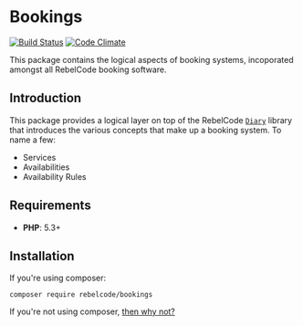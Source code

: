 # Bookings

[![Build Status](https://travis-ci.org/RebelCodecom/bookings.svg?branch=master)](https://travis-ci.org/RebelCodecom/bookings)
[![Code Climate](https://codeclimate.com/repos/586fc6321a9398006b0008c7/badges/29d58e400f46be8f3b6b/gpa.svg)](https://codeclimate.com/repos/586fc6321a9398006b0008c7/feed)

This package contains the logical aspects of booking systems, incoporated amongst all RebelCode booking software.

## Introduction

This package provides a logical layer on top of the RebelCode [`Diary`] library that introduces the various concepts that make up a booking system. To name a few:

* Services
* Availabilities
* Availability Rules

## Requirements

* **PHP**: 5.3+

## Installation

If you're using composer:

```
composer require rebelcode/bookings
```

If you're not using composer, [then why not?][1]

[1]: http://blog.jgrossi.com/2013/why-you-should-use-composer-and-how-to-start-using-it/
[`Diary`]: https://github.com/RebelCodecom/diary
